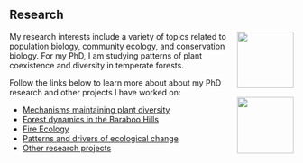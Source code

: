 ## Research

<img src="https://jaredjbeck.github.io/PEL_logo.png" align="right" width="100"> My research interests include a variety of topics related to population biology, community ecology, and conservation biology. 
For my PhD, I am studying patterns of plant coexistence and diversity in temperate forests. 

Follow the links below to learn more about about my PhD research and other projects I have worked on: <img src="https://jaredjbeck.github.io/images/h.acutiloba.png" align="right" width="100">
* [Mechanisms maintaining plant diversity](/coexistence.md)
* [Forest dynamics in the Baraboo Hills](/forest_dynamics.md)
* [Fire Ecology](fire.md)
* [Patterns and drivers of ecological change](ecological_change.md)
* [Other research projects](/other_research.md)
